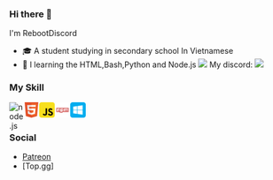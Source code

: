 ### Hi there 👋

I'm RebootDiscord

- 🎓 A student studying in secondary school In Vietnamese
- 🔰 I learning the HTML,Bash,Python and Node.js
<a href="https://www.youtube.com/watch?v=dQw4w9WgXcQ" rel="nofollow"><img src="https://user-images.githubusercontent.com/73097560/115834477-dbab4500-a447-11eb-908a-139a6edaec5c.gif" style="max-width: 100%;"></a>
My discord:
<img src="https://discord.com/api/guilds/858865979479949371/widget.png?style=banner2"></a>
### My Skill
<img height="28" width="28" src="https://raw.githubusercontent.com/edent/SuperTinyIcons/master/images/svg/html5.svg" style="max-width: 100%;"><img height="28" width="28" src="https://raw.githubusercontent.com/edent/SuperTinyIcons/master/images/svg/javascript.svg" style="max-width: 100%;"><img height="28" width="28" src="https://raw.githubusercontent.com/edent/SuperTinyIcons/master/images/svg/npm.svg" style="max-width: 100%;"><img height="28" width="28" src="https://raw.githubusercontent.com/edent/SuperTinyIcons/master/images/svg/windows.svg" style="max-width: 100%;"><img align="left" alt="node.js" width="26px" src="https://camo.githubusercontent.com/973a118e690e810599bc0b9b3fcec3a314505b412e307e5eab8ff8a2211ddc14/68747470733a2f2f692e696d6775722e636f6d2f74594c465a42682e706e67" data-canonical-src="https://i.imgur.com/tYLFZBh.png" style="max-width: 100%;">
### Social
- [Patreon](https://patreon.com/rebootdiscord)
- [Top.gg]

